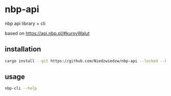 # nbp-api
nbp api library + cli

based on https://api.nbp.pl/#kursyWalut

## installation
```bash
cargo install --git https://github.com/Niedzwiedzw/nbp-api --locked --bin nbp-cli
```

## usage
```bash
nbp-cli --help
```

